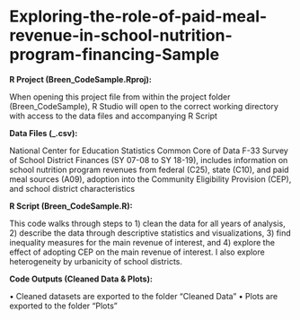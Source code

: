 # Exploring-the-role-of-paid-meal-revenue-in-school-nutrition-program-financing-Sample

**R Project (Breen_CodeSample.Rproj):**

When opening this project file from within the project folder (Breen_CodeSample), R Studio will open to the correct working directory with access to the data files and accompanying R Script

**Data Files (_.csv):**

National Center for Education Statistics Common Core of Data F-33 Survey of School District Finances (SY 07-08 to SY 18-19), includes information on school nutrition program revenues from federal (C25), state (C10), and paid meal sources (A09), adoption into the Community Eligibility Provision (CEP), and school district characteristics

**R Script (Breen_CodeSample.R):**

This code walks through steps to 1) clean the data for all years of analysis, 2) describe the data through descriptive statistics and visualizations, 3) find inequality measures for the main revenue of interest, and 4) explore the effect of adopting CEP on the main revenue of interest. I also explore heterogeneity by urbanicity of school districts. 

**Code Outputs (Cleaned Data & Plots):**

•	Cleaned datasets are exported to the folder “Cleaned Data”
•	Plots are exported to the folder “Plots”

